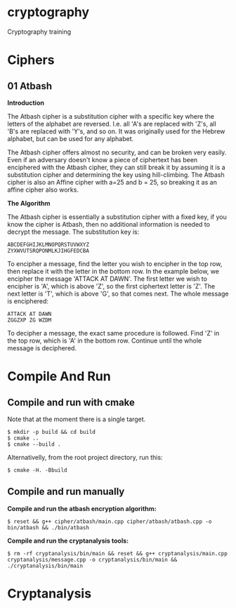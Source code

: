 # cryptography
Cryptography training

# Ciphers

## 01 Atbash
**Introduction**

The Atbash cipher is a substitution cipher with a specific key where the letters of the alphabet are reversed. I.e. all 'A's are replaced with 'Z's, all 'B's are replaced with 'Y's, and so on. It was originally used for the Hebrew alphabet, but can be used for any alphabet.

The Atbash cipher offers almost no security, and can be broken very easily. Even if an adversary doesn't know a piece of ciphertext has been enciphered with the Atbash cipher, they can still break it by assuming it is a substitution cipher and determining the key using hill-climbing. The Atbash cipher is also an Affine cipher with a=25 and b = 25, so breaking it as an affine cipher also works.

**The Algorithm**

The Atbash cipher is essentially a substitution cipher with a fixed key, if you know the cipher is Atbash, then no additional information is needed to decrypt the message.
The substitution key is:
```
ABCDEFGHIJKLMNOPQRSTUVWXYZ
ZYXWVUTSRQPONMLKJIHGFEDCBA
```
To encipher a message, find the letter you wish to encipher in the top row, then replace it with the letter in the bottom row. In the example below, we encipher the message 'ATTACK AT DAWN'. The first letter we wish to encipher is 'A', which is above 'Z', so the first ciphertext letter is 'Z'. The next letter is 'T', which is above 'G', so that comes next. The whole message is enciphered:
```
ATTACK AT DAWN
ZGGZXP ZG WZDM
```
To decipher a message, the exact same procedure is followed. Find 'Z' in the top row, which is 'A' in the bottom row. Continue until the whole message is deciphered.

# Compile And Run
## Compile and run with cmake
Note that at the moment there is a single target.
```
$ mkdir -p build && cd build
$ cmake ..
$ cmake --build .
```
Alternativelly, from the root project directory, run this:
```
$ cmake -H. -Bbuild
```

## Compile and run manually
**Compile and run the atbash encryption algorithm:** 
```
$ reset && g++ cipher/atbash/main.cpp cipher/atbash/atbash.cpp -o bin/atbash && ./bin/atbash
```
**Compile and run the cryptanalysis tools:**
```
$ rm -rf cryptanalysis/bin/main && reset && g++ cryptanalysis/main.cpp cryptanalysis/message.cpp -o cryptanalysis/bin/main && ./cryptanalysis/bin/main
```

# Cryptanalysis
